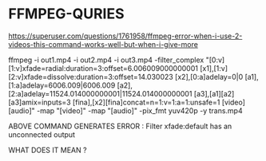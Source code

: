 # FFMPEG-QURIES

https://superuser.com/questions/1761958/ffmpeg-error-when-i-use-2-videos-this-command-works-well-but-when-i-give-more

ffmpeg  -i out1.mp4 -i out2.mp4 -i out3.mp4 -filter_complex "[0:v][1:v]xfade=radial:duration=3:offset=6.006009000000001 [x1],[1:v][2:v]xfade=dissolve:duration=3:offset=14.030023 [x2],[0:a]adelay=0|0 [a1],[1:a]adelay=6006.009|6006.009 [a2],[2:a]adelay=11524.014000000001|11524.014000000001 [a3],[a1][a2][a3]amix=inputs=3 [fina],[x2][fina]concat=n=1:v=1:a=1:unsafe=1 [video][audio]" -map "[video]" -map "[audio]"  -pix_fmt yuv420p  -y trans.mp4

  ABOVE COMMAND GENERATES ERROR  :  Filter xfade:default has an unconnected output
  
  WHAT DOES IT MEAN ?
